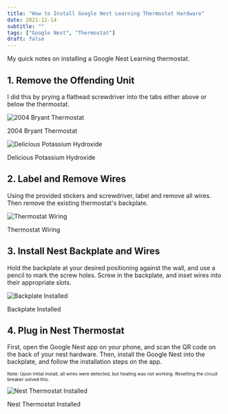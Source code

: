 ```yaml
---
title: "How to Install Google Nest Learning Thermostat Hardware"
date: 2021-12-14
subtitle: ""
tags: ["Google Nest", "Thermostat"]
draft: false
---
```

My quick notes on installing a Google Nest Learning thermostat.
<!--more-->

## 1. Remove the Offending Unit
I did this by prying a flathead screwdriver into the tabs either above or below the thermostat.

<div class="caption">
<img src="/img/old thermostat.jpg" alt="2004 Bryant Thermostat" class="image-width">
<p class="caption-text">2004 Bryant Thermostat</p></div>

<div class="caption">
<img src="/img/old-thermostat-back.jpg" alt="Delicious Potassium Hydroxide" class="image-width">
<p class="caption-text">Delicious Potassium Hydroxide</p></div>

## 2. Label and Remove Wires
Using the provided stickers and screwdriver, label and remove all wires.
Then remove the existing thermostat's backplate.

<div class="caption">
<img src="/img/thermostat-wiring.jpg" alt="Thermostat Wiring" class="image-width">
<p class="caption-text">Thermostat Wiring</p></div>

## 3. Install Nest Backplate and Wires
Hold the backplate at your desired positioning against the wall, and use a pencil to mark the screw holes.
Screw in the backplate, and inset wires into their appropriate slots.

<div class="caption">
<img src="/img/nest-base.jpg" alt="Backplate Installed" class="image-width">
<p class="caption-text">Backplate Installed</p></div>

## 4. Plug in Nest Thermostat
<p>
  First, open the Google Nest app on your phone, and scan the QR code on the back of your nest hardware.
  Then, install the Google Nest into the backplate, and follow the installation steps on the app.
</p>
<p style="font-size:0.75em;display:iline;">
  Note: Upon initial install, all wires were detected, but heating was not working. Resetting the circuit breaker solved this.
</p>

<div class="caption">
<img src="/img/nest-thermostat.jpg" alt="Nest Thermostat Installed" class="image-width">
<p class="caption-text">Nest Thermostat Installed</p></div>